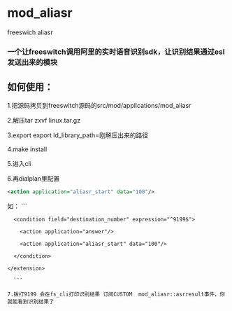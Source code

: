 # mod_aliasr
freeswich aliasr
### 一个让freeswitch调用阿里的实时语音识别sdk，让识别结果通过esl发送出来的模块
## 如何使用：
  1.把源码拷贝到freeswitch源码的src/mod/applications/mod_aliasr
  
  2.解压tar zxvf linux.tar.gz
  
  3.export export ld_library_path=刚解压出来的路径
  
  4.make install
  
  5.进入cli
  
  6.再dialplan里配置
  ```xml  
  <action application="aliasr_start" data="100"/>
  ```
  如：
    ```  
   <extension name="echo">
   
      <condition field="destination_number" expression="^9199$">
      
        <action application="answer"/>

        <action application="aliasr_start" data="100"/>  
        
<action application="record_session" data="/tmp/record/${strftime(%Y%m%d_%H%M%S)}_${destination_number}.mp4"/>
        <action application="echo"/>
        
      </condition>
      
    </extension>
    
      ```
      
    7.拨打9199 会在fs_cli打印识别结果 订阅CUSTOM  mod_aliasr::asrresult事件，你就能看到识别结果了
